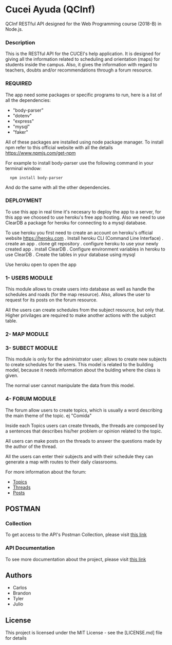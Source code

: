 # Cucei Ayuda (QCInf)

QCInf RESTful API designed for the Web Programming course (2018-B) in Node.js.

### Description

This is the RESTful API for the CUCEI's help application. It is designed for giving all the information related to scheduling and orientation (maps) for students inside the campus. Also, it gives the information with regard to teachers, doubts and/or recommendations through a forum resource.

### REQUIRED

The app need some packages or specific programs to run, here is a list of all the dependencies:

+ "body-parser"
+ "dotenv"
+ "express"
+ "mysql"
+ "faker"

All of these packages are installed using node package manager.
To install npm refer to this official website with all the details https://www.npmjs.com/get-npm

For example to install body-parser use the following command in your terminal window:

```
  npm install body-parser
 ```
  
And do the same with all the other dependencies.

### DEPLOYMENT

To use this app in real time it's necesary to deploy the app to a server, for this app we choosed to use heroku's free app hosting.
Also we need to use ClearDB a package for heroku for connecting to a mysql database.

To use heroku you first need to create an account on heroku's official website https://heroku.com
. Install heroku CLI (Command Line Interface)
. create an app
. clone git repository
. configure heroku to use your newly created app
. install ClearDB
. Configure environment variables in heroku to use ClearDB
. Create the tables in your database using mysql

Use heroku open to open the app

### 1- USERS MODULE

This module allows to create users into database as well as handle the schedules and roads (for the map resource). Also, allows the user to request for its posts on the forum resource.

All the users can create schedules from the subject resource, but only that. Higher privilages are required to make another actions with the subject table.

### 2- MAP MODULE
### 3- SUBECT MODULE

This module is only for the administrator user; allows to create new subjects to create schedules for the users. This model is related to the building model, because it needs information about the bulding where the class is given.

The normal user cannot manipulate the data from this model.

### 4- FORUM MODULE

The forum allow users to create topics, which is usually a word describing the main theme of the topic. ej "Comida"

Inside each Topics users can create threads, the threads are composed by a sentences that describes his/her problem
or opinion related to the topic.

All users can make posts on the threads to answer the questions made by the author of the thread.

All the users can enter their subjects and with their schedule they can generate a map with routes to their daily classrooms.

For more information about the forum:
  + [Topics](https://github.com/SchwarzeFalke/cucei-ayuda/wiki/Topics)
  + [Threads](https://github.com/SchwarzeFalke/cucei-ayuda/wiki/Threads)
  + [Posts](https://github.com/SchwarzeFalke/cucei-ayuda/wiki/Posts)

## POSTMAN

### Collection

To get access to the API's Postman Collection, please visit [this link](https://www.getpostman.com/collections/be0fff6d8a618111c276)

### API Documentation
To see more documentation about the project, please visit [this link](https://web.postman.co/collections/5136276-1bb78b75-96bb-49ed-a2d0-88b9fd52ee6f?workspace=7082d4e1-6a80-4677-8399-27e29b9fc02e#introduction)

## Authors

+ Carlos
+ Brandon
+ Tyler
+ Julio 

## License
This project is licensed under the MIT License - see the [LICENSE.md] file for details
